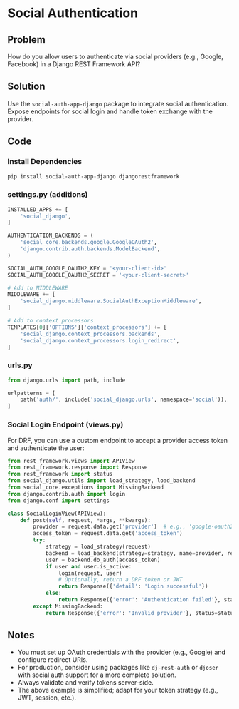 # Social Authentication

## Problem
How do you allow users to authenticate via social providers (e.g., Google, Facebook) in a Django REST Framework API?

## Solution
Use the `social-auth-app-django` package to integrate social authentication. Expose endpoints for social login and handle token exchange with the provider.

## Code

### Install Dependencies
```bash
pip install social-auth-app-django djangorestframework
```

### settings.py (additions)
```python
INSTALLED_APPS += [
    'social_django',
]

AUTHENTICATION_BACKENDS = (
    'social_core.backends.google.GoogleOAuth2',
    'django.contrib.auth.backends.ModelBackend',
)

SOCIAL_AUTH_GOOGLE_OAUTH2_KEY = '<your-client-id>'
SOCIAL_AUTH_GOOGLE_OAUTH2_SECRET = '<your-client-secret>'

# Add to MIDDLEWARE
MIDDLEWARE += [
    'social_django.middleware.SocialAuthExceptionMiddleware',
]

# Add to context processors
TEMPLATES[0]['OPTIONS']['context_processors'] += [
    'social_django.context_processors.backends',
    'social_django.context_processors.login_redirect',
]
```

### urls.py
```python
from django.urls import path, include

urlpatterns = [
    path('auth/', include('social_django.urls', namespace='social')),
]
```

### Social Login Endpoint (views.py)
For DRF, you can use a custom endpoint to accept a provider access token and authenticate the user:

```python
from rest_framework.views import APIView
from rest_framework.response import Response
from rest_framework import status
from social_django.utils import load_strategy, load_backend
from social_core.exceptions import MissingBackend
from django.contrib.auth import login
from django.conf import settings

class SocialLoginView(APIView):
    def post(self, request, *args, **kwargs):
        provider = request.data.get('provider')  # e.g., 'google-oauth2'
        access_token = request.data.get('access_token')
        try:
            strategy = load_strategy(request)
            backend = load_backend(strategy=strategy, name=provider, redirect_uri=None)
            user = backend.do_auth(access_token)
            if user and user.is_active:
                login(request, user)
                # Optionally, return a DRF token or JWT
                return Response({'detail': 'Login successful'})
            else:
                return Response({'error': 'Authentication failed'}, status=status.HTTP_400_BAD_REQUEST)
        except MissingBackend:
            return Response({'error': 'Invalid provider'}, status=status.HTTP_400_BAD_REQUEST)
```

## Notes
- You must set up OAuth credentials with the provider (e.g., Google) and configure redirect URIs.
- For production, consider using packages like `dj-rest-auth` or `djoser` with social auth support for a more complete solution.
- Always validate and verify tokens server-side.
- The above example is simplified; adapt for your token strategy (e.g., JWT, session, etc.). 
